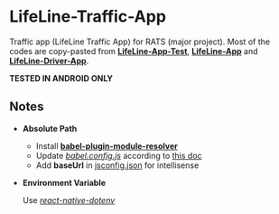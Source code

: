 # LifeLine-Traffic-App

Traffic app (LifeLine Traffic App) for RATS (major project). Most of the codes are copy-pasted from **[LifeLine-App-Test](https://github.com/OjeshManandhar/LifeLine-App-Test)**, **[LifeLine-App](https://github.com/OjeshManandhar/LifeLine-App)** and **[LifeLine-Driver-App](https://github.com/OjeshManandhar/LifeLine-Driver-App)**.

**TESTED IN ANDROID ONLY**

## Notes

- **Absolute Path**

  - Install **[babel-plugin-module-resolver](https://github.com/tleunen/babel-plugin-module-resolver)**
  - Update _[babel.config.js](babel.config.js)_ according to [this doc](https://github.com/tleunen/babel-plugin-module-resolver/blob/master/DOCS.md#usage-with-react-native)
  - Add **baseUrl** in [jsconfig.json](jsconfig.json) for intellisense

- **Environment Variable**

  Use _[react-native-dotenv](https://www.npmjs.com/package/react-native-dotenv)_

